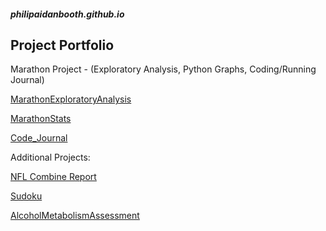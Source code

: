 ##### philipaidanbooth.github.io

## Project Portfolio

Marathon Project - (Exploratory Analysis, Python Graphs, Coding/Running Journal)

[MarathonExploratoryAnalysis](https://philipaidanbooth.github.io/MarathonExploratoryAnalysis/Marathon.html)

[MarathonStats](https://philipaidanbooth.github.io/MarathonStats/Web.html)

[Code_Journal](https://philipaidanbooth.github.io/Code_Journal/DailyReflection.html)





Additional Projects:

[NFL Combine Report](https://philipaidanbooth.github.io/NFL-Combine-Report/nflFinal.html)

[Sudoku](https://philipaidanbooth.github.io/Sudoku/)

[AlcoholMetabolismAssessment](https://github.com/philipaidanbooth/AlcoholMetabolismAssessment/blob/main/AlcoholMetabolismAssessment.pdf)
